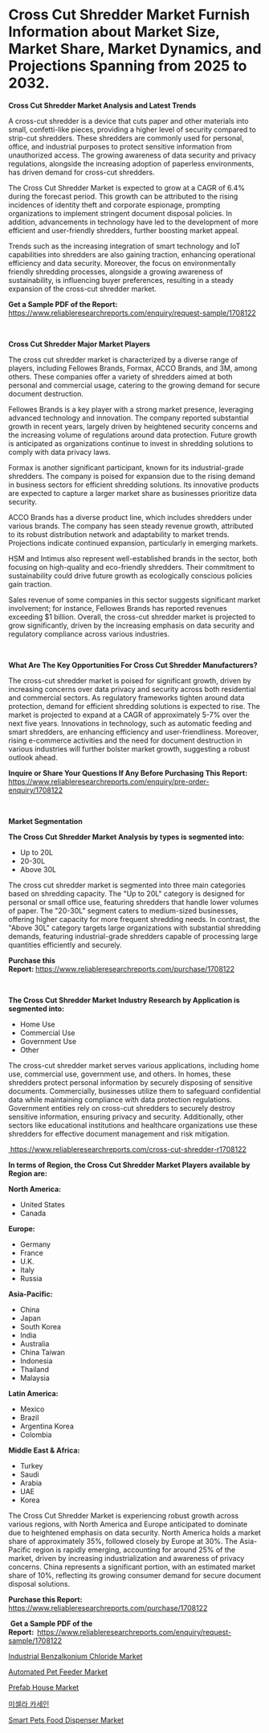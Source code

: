 <p><h1>Cross Cut Shredder Market Furnish Information about Market Size, Market Share, Market Dynamics, and Projections Spanning from 2025 to 2032.</h1></p><p><strong>Cross Cut Shredder Market Analysis and Latest Trends</strong></p>
<p><p>A cross-cut shredder is a device that cuts paper and other materials into small, confetti-like pieces, providing a higher level of security compared to strip-cut shredders. These shredders are commonly used for personal, office, and industrial purposes to protect sensitive information from unauthorized access. The growing awareness of data security and privacy regulations, alongside the increasing adoption of paperless environments, has driven demand for cross-cut shredders.</p><p>The Cross Cut Shredder Market is expected to grow at a CAGR of 6.4% during the forecast period. This growth can be attributed to the rising incidences of identity theft and corporate espionage, prompting organizations to implement stringent document disposal policies. In addition, advancements in technology have led to the development of more efficient and user-friendly shredders, further boosting market appeal. </p><p>Trends such as the increasing integration of smart technology and IoT capabilities into shredders are also gaining traction, enhancing operational efficiency and data security. Moreover, the focus on environmentally friendly shredding processes, alongside a growing awareness of sustainability, is influencing buyer preferences, resulting in a steady expansion of the cross-cut shredder market.</p></p>
<p><strong>Get a Sample PDF of the Report:&nbsp;</strong> <a href="https://www.reliableresearchreports.com/enquiry/request-sample/1708122?utm_campaign=40&utm_medium=2&utm_source=Github&utm_content=ia&utm_term=25032025&utm_id=cross-cut-shredder">https://www.reliableresearchreports.com/enquiry/request-sample/1708122</a></p>
<p>&nbsp;</p>
<p><strong>Cross Cut Shredder Major Market Players</strong></p>
<p><p>The cross cut shredder market is characterized by a diverse range of players, including Fellowes Brands, Formax, ACCO Brands, and 3M, among others. These companies offer a variety of shredders aimed at both personal and commercial usage, catering to the growing demand for secure document destruction.</p><p>Fellowes Brands is a key player with a strong market presence, leveraging advanced technology and innovation. The company reported substantial growth in recent years, largely driven by heightened security concerns and the increasing volume of regulations around data protection. Future growth is anticipated as organizations continue to invest in shredding solutions to comply with data privacy laws.</p><p>Formax is another significant participant, known for its industrial-grade shredders. The company is poised for expansion due to the rising demand in business sectors for efficient shredding solutions. Its innovative products are expected to capture a larger market share as businesses prioritize data security.</p><p>ACCO Brands has a diverse product line, which includes shredders under various brands. The company has seen steady revenue growth, attributed to its robust distribution network and adaptability to market trends. Projections indicate continued expansion, particularly in emerging markets.</p><p>HSM and Intimus also represent well-established brands in the sector, both focusing on high-quality and eco-friendly shredders. Their commitment to sustainability could drive future growth as ecologically conscious policies gain traction.</p><p>Sales revenue of some companies in this sector suggests significant market involvement; for instance, Fellowes Brands has reported revenues exceeding $1 billion. Overall, the cross-cut shredder market is projected to grow significantly, driven by the increasing emphasis on data security and regulatory compliance across various industries.</p></p>
<p>&nbsp;</p>
<p><strong>What Are The Key Opportunities For Cross Cut Shredder Manufacturers?</strong></p>
<p><p>The cross-cut shredder market is poised for significant growth, driven by increasing concerns over data privacy and security across both residential and commercial sectors. As regulatory frameworks tighten around data protection, demand for efficient shredding solutions is expected to rise. The market is projected to expand at a CAGR of approximately 5-7% over the next five years. Innovations in technology, such as automatic feeding and smart shredders, are enhancing efficiency and user-friendliness. Moreover, rising e-commerce activities and the need for document destruction in various industries will further bolster market growth, suggesting a robust outlook ahead.</p></p>
<p><strong>Inquire or Share Your Questions If Any Before Purchasing This Report:</strong> <a href="https://www.reliableresearchreports.com/enquiry/pre-order-enquiry/1708122?utm_campaign=40&utm_medium=2&utm_source=Github&utm_content=ia&utm_term=25032025&utm_id=cross-cut-shredder">https://www.reliableresearchreports.com/enquiry/pre-order-enquiry/1708122</a></p>
<p>&nbsp;</p>
<p><strong>Market Segmentation</strong></p>
<p><strong>The Cross Cut Shredder Market Analysis by types is segmented into:</strong></p>
<p><ul><li>Up to 20L</li><li>20-30L</li><li>Above 30L</li></ul></p>
<p><p>The cross cut shredder market is segmented into three main categories based on shredding capacity. The "Up to 20L" category is designed for personal or small office use, featuring shredders that handle lower volumes of paper. The "20-30L" segment caters to medium-sized businesses, offering higher capacity for more frequent shredding needs. In contrast, the "Above 30L" category targets large organizations with substantial shredding demands, featuring industrial-grade shredders capable of processing large quantities efficiently and securely.</p></p>
<p><strong>Purchase this Report:&nbsp;</strong><a href="https://www.reliableresearchreports.com/purchase/1708122?utm_campaign=40&utm_medium=2&utm_source=Github&utm_content=ia&utm_term=25032025&utm_id=cross-cut-shredder">https://www.reliableresearchreports.com/purchase/1708122</a></p>
<p>&nbsp;</p>
<p><strong>The Cross Cut Shredder Market Industry Research by Application is segmented into:</strong></p>
<p><ul><li>Home Use</li><li>Commercial Use</li><li>Government Use</li><li>Other</li></ul></p>
<p><p>The cross-cut shredder market serves various applications, including home use, commercial use, government use, and others. In homes, these shredders protect personal information by securely disposing of sensitive documents. Commercially, businesses utilize them to safeguard confidential data while maintaining compliance with data protection regulations. Government entities rely on cross-cut shredders to securely destroy sensitive information, ensuring privacy and security. Additionally, other sectors like educational institutions and healthcare organizations use these shredders for effective document management and risk mitigation.</p></p>
<p><a href="https://www.reliableresearchreports.com/cross-cut-shredder-r1708122?utm_campaign=40&utm_medium=2&utm_source=Github&utm_content=ia&utm_term=25032025&utm_id=cross-cut-shredder">&nbsp;https://www.reliableresearchreports.com/cross-cut-shredder-r1708122</a></p>
<p><strong>In terms of Region, the Cross Cut Shredder Market Players available by Region are:</strong></p>
<p>
    <p> <strong> North America: </strong>
        <ul>
            <li>United States</li>
            <li>Canada</li>
        </ul>
        </p> 
    <p> <strong> Europe: </strong>
        <ul>
            <li>Germany</li>
            <li>France</li>
            <li>U.K.</li>
            <li>Italy</li>
            <li>Russia</li>
        </ul>
        </p> 
    <p> <strong> Asia-Pacific: </strong>
        <ul>
            <li>China</li>
            <li>Japan</li>
            <li>South Korea</li>
            <li>India</li>
            <li>Australia</li>
            <li>China Taiwan</li>
            <li>Indonesia</li>
            <li>Thailand</li>
            <li>Malaysia</li>
        </ul>
        </p> 
    <p> <strong> Latin America: </strong>
        <ul>
            <li>Mexico</li>
            <li>Brazil</li>
            <li>Argentina Korea</li>
            <li>Colombia</li>
        </ul>
        </p> 
    <p> <strong> Middle East & Africa: </strong>
        <ul>
            <li>Turkey</li>
            <li>Saudi</li>
            <li>Arabia</li>
            <li>UAE</li>
            <li>Korea</li>
        </ul>
    </p>
    </p>
<p><p>The Cross Cut Shredder Market is experiencing robust growth across various regions, with North America and Europe anticipated to dominate due to heightened emphasis on data security. North America holds a market share of approximately 35%, followed closely by Europe at 30%. The Asia-Pacific region is rapidly emerging, accounting for around 25% of the market, driven by increasing industrialization and awareness of privacy concerns. China represents a significant portion, with an estimated market share of 10%, reflecting its growing consumer demand for secure document disposal solutions.</p></p>
<p><strong>Purchase this Report: </strong><a href="https://www.reliableresearchreports.com/purchase/1708122?utm_campaign=40&utm_medium=2&utm_source=Github&utm_content=ia&utm_term=25032025&utm_id=cross-cut-shredder">https://www.reliableresearchreports.com/purchase/1708122</a></p>
<p>&nbsp;<strong>Get a Sample PDF of the Report:&nbsp;&nbsp;</strong><a href="https://www.reliableresearchreports.com/enquiry/request-sample/1708122?utm_campaign=40&utm_medium=2&utm_source=Github&utm_content=ia&utm_term=25032025&utm_id=cross-cut-shredder">https://www.reliableresearchreports.com/enquiry/request-sample/1708122</a></p>
<p><strong></strong></p>
<p><p><a href="https://github.com/kuciakkukalo/Market-Research-Report-List-1/blob/main/industrial-benzalkonium-chloride-market.md?utm_campaign=40&utm_medium=2&utm_source=Github&utm_content=ia&utm_term=25032025&utm_id=cross-cut-shredder">Industrial Benzalkonium Chloride Market</a></p><p><a href="https://github.com/obajimlaweh59/Market-Research-Report-List-1/blob/main/automated-pet-feeder-market.md?utm_campaign=40&utm_medium=2&utm_source=Github&utm_content=ia&utm_term=25032025&utm_id=cross-cut-shredder">Automated Pet Feeder Market</a></p><p><a href="https://github.com/botocniveda/Market-Research-Report-List-1/blob/main/prefab-house-market.md?utm_campaign=40&utm_medium=2&utm_source=Github&utm_content=ia&utm_term=25032025&utm_id=cross-cut-shredder">Prefab House Market</a></p><p><a href="https://github.com/sougarounis/Market-Research-Report-List-7/blob/main/194104449246.md?utm_campaign=40&utm_medium=2&utm_source=Github&utm_content=ia&utm_term=25032025&utm_id=cross-cut-shredder">미셀라 카세인</a></p><p><a href="https://github.com/cordaysamaya/Market-Research-Report-List-1/blob/main/smart-pets-food-dispenser-market.md?utm_campaign=40&utm_medium=2&utm_source=Github&utm_content=ia&utm_term=25032025&utm_id=cross-cut-shredder">Smart Pets Food Dispenser Market</a></p></p>